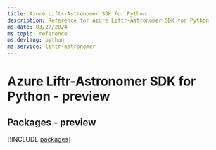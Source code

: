 ```yaml
---
title: Azure Liftr-Astronomer SDK for Python
description: Reference for Azure Liftr-Astronomer SDK for Python
ms.date: 03/27/2024
ms.topic: reference
ms.devlang: python
ms.service: liftr-astronomer
---
```

# Azure Liftr-Astronomer SDK for Python - preview
## Packages - preview
[!INCLUDE [packages](liftr-astronomer-index.md)]